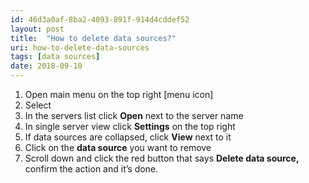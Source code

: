 ```yaml
---
id: 46d3a0af-8ba2-4093-891f-914d4cddef52
layout: post
title:  "How to delete data sources?"
uri: how-to-delete-data-sources
tags: [data sources]
date: 2018-09-10
---
```

1.  Open main menu on the top right \[menu icon\]
2.  Select
3.  In the servers list click **Open** next to the server name
4.  In single server view click **Settings** on the top right
5.  If data sources are collapsed, click **View** next to it
6.  Click on the **data source** you want to remove
7.  Scroll down and click the red button that says **Delete data source,** confirm the action and it’s done.
